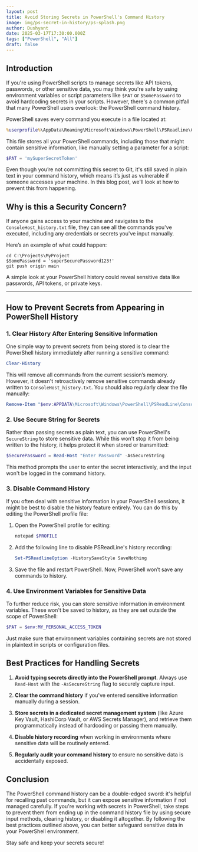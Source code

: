 ```yaml
---
layout: post
title: Avoid Storing Secrets in PowerShell's Command History
image: img/ps-secret-in-history/ps-splash.png
author: Dushyant
date: 2025-03-17T17:30:00.000Z
tags: ["PowerShell", "All"]
draft: false
---
```


## Introduction

If you're using PowerShell scripts to manage secrets like API tokens, passwords, or other sensitive data, you may think you're safe by using environment variables or script parameters like `$PAT` or `$SomePassword` to avoid hardcoding secrets in your scripts. However, there's a common pitfall that many PowerShell users overlook: the PowerShell command history.

PowerShell saves every command you execute in a file located at:

```cmd
%userprofile%\AppData\Roaming\Microsoft\Windows\PowerShell\PSReadline\ConsoleHost_history.txt
```

This file stores all your PowerShell commands, including those that might contain sensitive information, like manually setting a parameter for a script:

```powershell
$PAT = 'mySuperSecretToken'
```

Even though you’re not committing this secret to Git, it's still saved in plain text in your command history, which means it’s just as vulnerable if someone accesses your machine. In this blog post, we'll look at how to prevent this from happening.

## Why is this a Security Concern?

If anyone gains access to your machine and navigates to the `ConsoleHost_history.txt` file, they can see all the commands you've executed, including any credentials or secrets you've input manually.

Here’s an example of what could happen:

```plaintext
cd C:\Projects\MyProject
$SomePassword = 'superSecurePassword123!'
git push origin main
```

A simple look at your PowerShell history could reveal sensitive data like passwords, API tokens, or private keys.

---

## How to Prevent Secrets from Appearing in PowerShell History

### 1. Clear History After Entering Sensitive Information

One simple way to prevent secrets from being stored is to clear the PowerShell history immediately after running a sensitive command:

```powershell
Clear-History
```

This will remove all commands from the current session’s memory. However, it doesn't retroactively remove sensitive commands already written to `ConsoleHost_history.txt`. You should also regularly clear the file manually:

```powershell
Remove-Item "$env:APPDATA\Microsoft\Windows\PowerShell\PSReadLine\ConsoleHost_history.txt"
```

### 2. Use Secure String for Secrets

Rather than passing secrets as plain text, you can use PowerShell's `SecureString` to store sensitive data. While this won’t stop it from being written to the history, it helps protect it when stored or transmitted:

```powershell
$SecurePassword = Read-Host "Enter Password" -AsSecureString
```

This method prompts the user to enter the secret interactively, and the input won't be logged in the command history.

### 3. Disable Command History

If you often deal with sensitive information in your PowerShell sessions, it might be best to disable the history feature entirely. You can do this by editing the PowerShell profile file:

1. Open the PowerShell profile for editing:

   ```powershell
   notepad $PROFILE
   ```

2. Add the following line to disable PSReadLine's history recording:

   ```powershell
   Set-PSReadlineOption -HistorySaveStyle SaveNothing
   ```

3. Save the file and restart PowerShell. Now, PowerShell won’t save any commands to history.

### 4. Use Environment Variables for Sensitive Data

To further reduce risk, you can store sensitive information in environment variables. These won't be saved to history, as they are set outside the scope of PowerShell:

```powershell
$PAT = $env:MY_PERSONAL_ACCESS_TOKEN
```

Just make sure that environment variables containing secrets are not stored in plaintext in scripts or configuration files.

## Best Practices for Handling Secrets

1. **Avoid typing secrets directly into the PowerShell prompt**. Always use `Read-Host` with the `-AsSecureString` flag to securely capture input.

2. **Clear the command history** if you've entered sensitive information manually during a session.

3. **Store secrets in a dedicated secret management system** (like Azure Key Vault, HashiCorp Vault, or AWS Secrets Manager), and retrieve them programmatically instead of hardcoding or passing them manually.

4. **Disable history recording** when working in environments where sensitive data will be routinely entered.

5. **Regularly audit your command history** to ensure no sensitive data is accidentally exposed.

## Conclusion

The PowerShell command history can be a double-edged sword: it's helpful for recalling past commands, but it can expose sensitive information if not managed carefully. If you're working with secrets in PowerShell, take steps to prevent them from ending up in the command history file by using secure input methods, clearing history, or disabling it altogether. By following the best practices outlined above, you can better safeguard sensitive data in your PowerShell environment.

Stay safe and keep your secrets secure!
